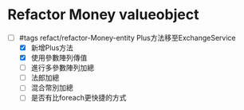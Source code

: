# Refactor Money valueobject

- [ ] #tags refact/refactor-Money-entity Plus方法移至ExchangeService
    - [x] 新增Plus方法
    - [x] 使用參數陣列傳值
    - [ ] 進行多參數陣列加總
    - [ ] 法郎加總
    - [ ] 混合幣別加總
    - [ ] 是否有比foreach更快捷的方式